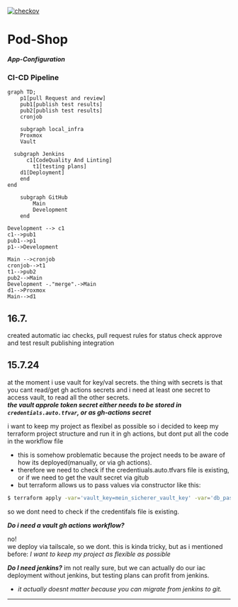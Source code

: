 [![checkov](https://github.com/ji-podhead/Pod-Shop-App-Configs/actions/workflows/checkov.yml/badge.svg)](https://github.com/ji-podhead/Pod-Shop-App-Configs/actions/workflows/checkov.yml)

# Pod-Shop
 ***App-Configuration***

### CI-CD Pipeline
```mermaid
graph TD;
    p1[pull Request and review]
    pub1[publish test results]
    pub2[publish test results]
    cronjob

    subgraph local_infra
    Proxmox
    Vault

  subgraph Jenkins
      c1[CodeQuality And Linting]
        t1[testing plans]
	d1[Deployment]
    end
end     

    subgraph GitHub 
        Main 
        Development 
    end

Development --> c1
c1-->pub1
pub1-->p1
p1-->Development

Main -->cronjob
cronjob-->t1
t1-->pub2
pub2-->Main
Development -."merge".->Main
d1-->Proxmox
Main-->d1
```

## 16.7.
created automatic iac checks, pull request rules for status check approve and test result publishing integration

## 15.7.24

at the moment i use vault for key/val secrets. the thing with secrets is that you cant read/get gh actions secrets and i need at least one secret to access vault, to read all the other secrets. 
<br>
     ***the vault approle token secret either needs to be stored in `credentials.auto.tfvar`, or as gh-actions secret***

i want to keep my project as flexibel as possible so i decided to keep my terraform project structure and run it in gh actions, but dont put all the code in the workflow file

- this is somehow problematic because the project needs to be aware of how its deployed(manually, or via gh actions).
- therefore we need to check if the credentiuals.auto.tfvars file is existing, or if we need to get the vault secret via gitub 
- but terraform allows us to pass values via constructor like this:
```bash
$ terraform apply -var='vault_key=mein_sicherer_vault_key' -var='db_password=sicheres_passwort'
```
so we dont need to check if the credentifals file is existing.

***Do i need a vault gh actions workflow?***

no!<br>
we deploy via tailscale, so we dont. this is kinda tricky, but as i mentioned before: 
*I want to keep my project as flexible as possible*

***Do I need jenkins?***
im not really sure, but we can actually do our iac deployment without jenkins, but testing plans can profit from jenkins.
- *it actually doesnt matter because you can migrate from jenkins to git.*

 ---
